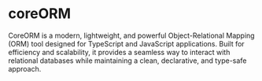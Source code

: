 # coreORM
CoreORM is a modern, lightweight, and powerful Object-Relational Mapping (ORM) tool designed for TypeScript and JavaScript applications. Built for efficiency and scalability, it provides a seamless way to interact with relational databases while maintaining a clean, declarative, and type-safe approach.
